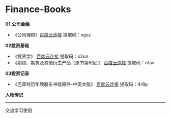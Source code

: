 # Finance-Books

**01.公司金融**
* 《公司理财》[百度云连接](https://pan.baidu.com/s/16D3uxNcKE_kBsHb4NOnFbw) 提取码：xgsz

**02投资基础**
* 《投资学》  [百度云连接](https://pan.baidu.com/s/18F1oUnzmA0WFOYuJR2mLEg) 提取码：x2un
* 《期权、期货及其他衍生产品（原书第9版）》  [百度云连接](https://pan.baidu.com/s/1uTUbT0Opn5__go2u71RMSg) 提取码：n1av

**03投资记录**
* 《巴菲特历年致股东书信原件-中英文版》 [百度云连接](https://pan.baidu.com/s/1405UootiGAMaCw7c8vcVOw) 提取码：4r8p

**人物传记**




***
交流学习使用